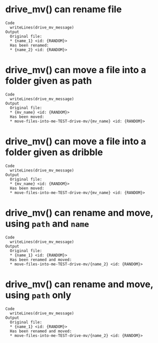 # drive_mv() can rename file

    Code
      writeLines(drive_mv_message)
    Output
      Original file:
      * {name_1} <id: {RANDOM}>
      Has been renamed:
      * {name_2} <id: {RANDOM}>

# drive_mv() can move a file into a folder given as path

    Code
      writeLines(drive_mv_message)
    Output
      Original file:
      * {mv_name} <id: {RANDOM}>
      Has been moved:
      * move-files-into-me-TEST-drive-mv/{mv_name} <id: {RANDOM}>

# drive_mv() can move a file into a folder given as dribble

    Code
      writeLines(drive_mv_message)
    Output
      Original file:
      * {mv_name} <id: {RANDOM}>
      Has been moved:
      * move-files-into-me-TEST-drive-mv/{mv_name} <id: {RANDOM}>

# drive_mv() can rename and move, using `path` and `name`

    Code
      writeLines(drive_mv_message)
    Output
      Original file:
      * {name_1} <id: {RANDOM}>
      Has been renamed and moved:
      * move-files-into-me-TEST-drive-mv/{name_2} <id: {RANDOM}>

# drive_mv() can rename and move, using `path` only

    Code
      writeLines(drive_mv_message)
    Output
      Original file:
      * {name_1} <id: {RANDOM}>
      Has been renamed and moved:
      * move-files-into-me-TEST-drive-mv/{name_2} <id: {RANDOM}>

